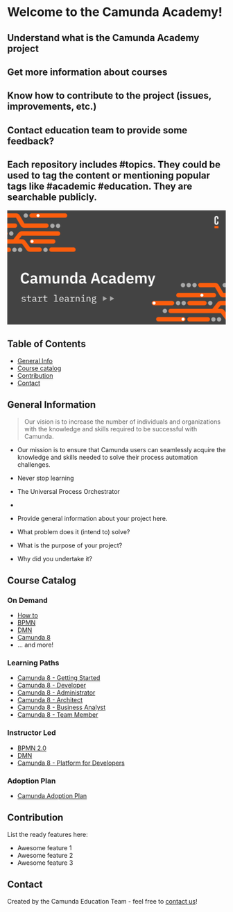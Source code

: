 # Welcome to the Camunda Academy!

## Understand what is the Camunda Academy project
## Get more information about courses
## Know how to contribute to the project (issues, improvements, etc.)
## Contact education team to provide some feedback?
## Each repository includes #topics. They could be used to tag the content or mentioning popular tags like #academic #education. They are searchable publicly.

<a href="https://academy.camunda.com/" target="_blank">
  <img src="featured-image.png" alt="Camunda Academy - Start learning" title="Camunda Academy"/>
</a>

## Table of Contents
* [General Info](#general-information)
* [Course catalog](#course-catalog)
* [Contribution](#contribution)
* [Contact](#contact)
<!-- * [License](#license) -->


## General Information

> Our vision is to increase the number of individuals and organizations with the knowledge and skills required to be successful with Camunda.

- Our mission is to ensure that Camunda users can seamlessly acquire the knowledge and skills needed to solve their process automation challenges.

- Never stop learning

- The Universal Process Orchestrator
- 
- Provide general information about your project here.
- What problem does it (intend to) solve?
- What is the purpose of your project?
- Why did you undertake it?
<!-- You don't have to answer all the questions - just the ones relevant to your project. -->


## Course Catalog

### On Demand
- [How to](https://academy.camunda.com/page/how-to)
- [BPMN](https://academy.camunda.com/page/bpmn)
- [DMN](https://academy.camunda.com/page/dmn)
- [Camunda 8](https://academy.camunda.com/page/camunda-8)
- ... and more!

### Learning Paths
- [Camunda 8 - Getting Started](https://academy.camunda.com/path/c8-lp-getting-started)
- [Camunda 8 - Developer](https://academy.camunda.com/path/c8-lp-developer)
- [Camunda 8 - Administrator](https://academy.camunda.com/path/c8-lp-administrator)
- [Camunda 8 - Architect](https://academy.camunda.com/path/c8-lp-architect)
- [Camunda 8 - Business Analyst](https://academy.camunda.com/path/c8-lp-business-analyst)
- [Camunda 8 - Team Member](https://academy.camunda.com/path/c8-lp-team-member)

### Instructor Led
- [BPMN 2.0](https://academy.camunda.com/page/instructor-led)
- [DMN](https://academy.camunda.com/page/instructor-led)
- [Camunda 8 - Platform for Developers](https://academy.camunda.com/page/instructor-led)

### Adoption Plan
- [Camunda Adoption Plan](https://academy.camunda.com/plan/adoption)

  
## Contribution
List the ready features here:
- Awesome feature 1
- Awesome feature 2
- Awesome feature 3


## Contact
Created by the Camunda Education Team - feel free to [contact us](mailto:academy@camunda.com)!


<!-- Optional -->
<!-- ## License -->
<!-- This project is open source and available under the [... License](). -->
